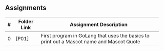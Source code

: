 ## Assignments

|   #   | Folder Link | Assignment Description |
| :---: | ----------- | ---------------------- |
|   0   | [P01]      | First program in GoLang that uses the basics to print out a Mascot name and Mascot Quote          |
